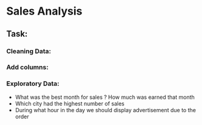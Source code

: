 # Sales Analysis

## Task:

### Cleaning Data:
### Add columns:
### Exploratory Data:
- What was the best month for sales ? How much was earned that month
- Which city had the highest number of sales
- During what hour in the day we should display advertisement due to the order
